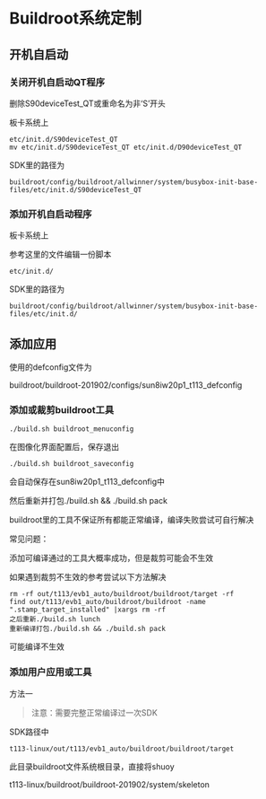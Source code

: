 # Buildroot系统定制

## 开机自启动

### 关闭开机自启动QT程序

删除S90deviceTest_QT或重命名为非‘S’开头

板卡系统上

``` shell
etc/init.d/S90deviceTest_QT
mv etc/init.d/S90deviceTest_QT etc/init.d/D90deviceTest_QT 
```

SDK里的路径为

``` shell
buildroot/config/buildroot/allwinner/system/busybox-init-base-files/etc/init.d/S90deviceTest_QT
```

### 添加开机自启动程序

板卡系统上

参考这里的文件编辑一份脚本

``` shell
etc/init.d/
```

SDK里的路径为

``` shell
buildroot/config/buildroot/allwinner/system/busybox-init-base-files/etc/init.d/
```



## 添加应用

使用的defconfig文件为

buildroot/buildroot-201902/configs/sun8iw20p1_t113_defconfig

### 添加或裁剪buildroot工具

``` shell
./build.sh buildroot_menuconfig
```

在图像化界面配置后，保存退出

``` 
./build.sh buildroot_saveconfig
```

会自动保存在sun8iw20p1_t113_defconfig中

然后重新并打包./build.sh && ./build.sh pack 

buildroot里的工具不保证所有都能正常编译，编译失败尝试可自行解决

常见问题：

添加可编译通过的工具大概率成功，但是裁剪可能会不生效

如果遇到裁剪不生效的参考尝试以下方法解决

``` shell
rm -rf out/t113/evb1_auto/buildroot/buildroot/target -rf
find out/t113/evb1_auto/buildroot/buildroot -name ".stamp_target_installed" |xargs rm -rf
之后重新./build.sh lunch
重新编译打包./build.sh && ./build.sh pack
```





可能编译不生效



### 添加用户应用或工具

方法一

> 注意：需要完整正常编译过一次SDK

SDK路径中

``` shell
t113-linux/out/t113/evb1_auto/buildroot/buildroot/target
```

此目录buildroot文件系统根目录，直接将shuoy







t113-linux/buildroot/buildroot-201902/system/skeleton


